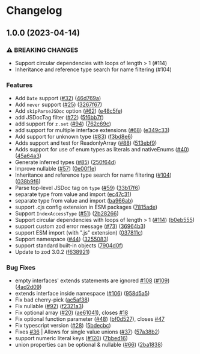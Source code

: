 # Changelog

## 1.0.0 (2023-04-14)


### ⚠ BREAKING CHANGES

* Support circular dependencies with loops of length > 1 (#114)
* Inheritance and reference type search for name filtering (#104)

### Features

* Add `Date` support ([#32](https://www.github.com/daotl/ts-to-effect-schema/issues/32)) ([46d769a](https://www.github.com/daotl/ts-to-effect-schema/commit/46d769ad5b3ab81029cf6d9f504846b784c95f38))
* Add `never` support ([#25](https://www.github.com/daotl/ts-to-effect-schema/issues/25)) ([3267f67](https://www.github.com/daotl/ts-to-effect-schema/commit/3267f67cab2bc2c4793bb7ec340f65dcd0df0a3d))
* Add `skipParseJSDoc` option ([#62](https://www.github.com/daotl/ts-to-effect-schema/issues/62)) ([e48c5fe](https://www.github.com/daotl/ts-to-effect-schema/commit/e48c5fef0bc8cd09a5305b13ea1d62be20d0c5a7))
* add JSDocTag filter ([#72](https://www.github.com/daotl/ts-to-effect-schema/issues/72)) ([5f6bb7f](https://www.github.com/daotl/ts-to-effect-schema/commit/5f6bb7f1004584378ebf0b94637d133b549f1972))
* add support for  `z.set` ([#94](https://www.github.com/daotl/ts-to-effect-schema/issues/94)) ([762c69c](https://www.github.com/daotl/ts-to-effect-schema/commit/762c69c1f8ed89d435251ee415dc7e2249a951f9))
* add support for multiple interface extensions ([#68](https://www.github.com/daotl/ts-to-effect-schema/issues/68)) ([e349c33](https://www.github.com/daotl/ts-to-effect-schema/commit/e349c33de997505da77103555f8d67446983b9f1))
* Add support for unknown type ([#83](https://www.github.com/daotl/ts-to-effect-schema/issues/83)) ([f3bd8e6](https://www.github.com/daotl/ts-to-effect-schema/commit/f3bd8e69ce28e1bd37b742e35ad5049ce6918dec))
* Adds support and test for ReadonlyArray ([#88](https://www.github.com/daotl/ts-to-effect-schema/issues/88)) ([513ebf9](https://www.github.com/daotl/ts-to-effect-schema/commit/513ebf9134375960c721a6acf1ad5a78d1abf92a))
* Adds support for use of enum types as literals and nativeEnums ([#40](https://www.github.com/daotl/ts-to-effect-schema/issues/40)) ([45a64a3](https://www.github.com/daotl/ts-to-effect-schema/commit/45a64a3b180f2668628f72d844855dfda038399c))
* Generate inferred types ([#85](https://www.github.com/daotl/ts-to-effect-schema/issues/85)) ([250f64d](https://www.github.com/daotl/ts-to-effect-schema/commit/250f64d6f6850a15440d3b0f7602c6b92cd173fe))
* Improve nullable ([#57](https://www.github.com/daotl/ts-to-effect-schema/issues/57)) ([0e00f1e](https://www.github.com/daotl/ts-to-effect-schema/commit/0e00f1ea064a3ee01e66ca92260e9adf98407496))
* Inheritance and reference type search for name filtering ([#104](https://www.github.com/daotl/ts-to-effect-schema/issues/104)) ([038b9f6](https://www.github.com/daotl/ts-to-effect-schema/commit/038b9f6c14df79d9fc9756f6c2c21d76e8c46cfe))
* Parse top-level JSDoc tag on `type` ([#59](https://www.github.com/daotl/ts-to-effect-schema/issues/59)) ([33b17f6](https://www.github.com/daotl/ts-to-effect-schema/commit/33b17f6553add96f5d0685d6e800fc892b5bb00a))
* separate type from value and import ([ec47c31](https://www.github.com/daotl/ts-to-effect-schema/commit/ec47c310f56e3a8c14063b83a99295468db37959))
* separate type from value and import ([ba966ab](https://www.github.com/daotl/ts-to-effect-schema/commit/ba966ab43a2f21ff3380d7da8fe055b5faaf6f48))
* support .cjs config extension in ESM packages ([7815ade](https://www.github.com/daotl/ts-to-effect-schema/commit/7815ade629dc962b1885251f264eb261d243a1a2))
* Support `IndexAccessType` ([#51](https://www.github.com/daotl/ts-to-effect-schema/issues/51)) ([2b28266](https://www.github.com/daotl/ts-to-effect-schema/commit/2b2826679353ac3df7848be320b94d8fe2c38092))
* Support circular dependencies with loops of length > 1 ([#114](https://www.github.com/daotl/ts-to-effect-schema/issues/114)) ([b0eb555](https://www.github.com/daotl/ts-to-effect-schema/commit/b0eb555b0e060b5dee18ff41c702e46df6ac1150))
* support custom zod error message ([#73](https://www.github.com/daotl/ts-to-effect-schema/issues/73)) ([36964b3](https://www.github.com/daotl/ts-to-effect-schema/commit/36964b3ed193b775d6d95bb123a03016c9b97915))
* support ESM import (with ".js" extension) ([037811c](https://www.github.com/daotl/ts-to-effect-schema/commit/037811ce0900844065016803dffb555b6317dfc6))
* Support namespace ([#44](https://www.github.com/daotl/ts-to-effect-schema/issues/44)) ([3255083](https://www.github.com/daotl/ts-to-effect-schema/commit/3255083644ded94810c9ea673d14b5a863a10995))
* support standard built-in objects ([7904d0f](https://www.github.com/daotl/ts-to-effect-schema/commit/7904d0f22613b62e92e1f37aa54a1ba8b6886bc3))
* Update to zod 3.0.2 ([f638921](https://www.github.com/daotl/ts-to-effect-schema/commit/f638921f345733752436af53cffa2f2bdaecf903))


### Bug Fixes

* empty interfaces' extends statements are ignored [#108](https://www.github.com/daotl/ts-to-effect-schema/issues/108) ([#109](https://www.github.com/daotl/ts-to-effect-schema/issues/109)) ([4ad2d09](https://www.github.com/daotl/ts-to-effect-schema/commit/4ad2d0962fd1a5efd1b14e4b89d2b642c227649a))
* extends interface inside namespace ([#106](https://www.github.com/daotl/ts-to-effect-schema/issues/106)) ([958d5a5](https://www.github.com/daotl/ts-to-effect-schema/commit/958d5a59e8df9b6f0183f64f794eaf26eb5350a8))
* Fix bad cherry-pick ([ac5af38](https://www.github.com/daotl/ts-to-effect-schema/commit/ac5af38a2737a52b707d287077397c9ad8314b6b))
* Fix nullable ([#92](https://www.github.com/daotl/ts-to-effect-schema/issues/92)) ([f2321a3](https://www.github.com/daotl/ts-to-effect-schema/commit/f2321a355910418ddfb12cb93fcd4b4590469e68))
* Fix optional array ([#20](https://www.github.com/daotl/ts-to-effect-schema/issues/20)) ([ae61041](https://www.github.com/daotl/ts-to-effect-schema/commit/ae610410b1a6d8caeaa4caa614bf2d69613a6f36)), closes [#18](https://www.github.com/daotl/ts-to-effect-schema/issues/18)
* Fix optional function parameter ([#48](https://www.github.com/daotl/ts-to-effect-schema/issues/48)) ([bf0d527](https://www.github.com/daotl/ts-to-effect-schema/commit/bf0d527844ae53e69247b07fde18d4871880b872)), closes [#47](https://www.github.com/daotl/ts-to-effect-schema/issues/47)
* Fix typescript version ([#28](https://www.github.com/daotl/ts-to-effect-schema/issues/28)) ([5bdecbc](https://www.github.com/daotl/ts-to-effect-schema/commit/5bdecbca185622515442b25e8df4c5d7c8b9c88d))
* Fixes [#36](https://www.github.com/daotl/ts-to-effect-schema/issues/36) | Allows for single value unions ([#37](https://www.github.com/daotl/ts-to-effect-schema/issues/37)) ([57a38b2](https://www.github.com/daotl/ts-to-effect-schema/commit/57a38b27b2922f680ad3bbd0ce661e8a27aa5110))
* support numeric literal keys ([#120](https://www.github.com/daotl/ts-to-effect-schema/issues/120)) ([7bbed16](https://www.github.com/daotl/ts-to-effect-schema/commit/7bbed16db6243a7c09312d49d95a5fc61b62ba09))
* union properties can be optional & nullable ([#66](https://www.github.com/daotl/ts-to-effect-schema/issues/66)) ([2ba1838](https://www.github.com/daotl/ts-to-effect-schema/commit/2ba18388a9194f008eac7f522ba4963da65a27f8))
